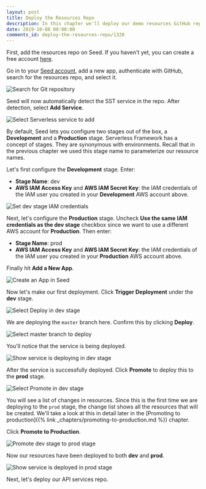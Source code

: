 ```yaml
---
layout: post
title: Deploy the Resources Repo
description: In this chapter we'll deploy our demo resources GitHub repo of our Serverless app to multiple AWS environments. We'll be using Seed to manage our deployments and environments.
date: 2019-10-08 00:00:00
comments_id: deploy-the-resources-repo/1320
---
```


First, add the resources repo on Seed. If you haven't yet, you can create a free account [here](https://console.seed.run/signup).

Go in to your [Seed account](https://console.seed.run), add a new app, authenticate with GitHub, search for the resources repo, and select it.

![Search for Git repository](/assets/best-practices/deploy-resources-repo-to-seed/search-for-git-repository.png)

Seed will now automatically detect the SST service in the repo. After detection, select **Add Service**.

![Select Serverless service to add](/assets/best-practices/deploy-resources-repo-to-seed/select-serverless-service-to-add.png)

By default, Seed lets you configure two stages out of the box, a **Development** and a **Production** stage. Serverless Framework has a concept of stages. They are synonymous with environments. Recall that in the previous chapter we used this stage name to parameterize our resource names.

Let's first configure the **Development** stage. Enter:
- **Stage Name**: dev
- **AWS IAM Access Key** and **AWS IAM Secret Key**: the IAM credentials of the IAM user you created in your **Development** AWS account above.

![Set dev stage IAM credentials](/assets/best-practices/deploy-resources-repo-to-seed/set-dev-stage-iam-credentials.png)

Next, let's configure the **Production** stage. Uncheck **Use the same IAM credentials as the dev stage** checkbox since we want to use a different AWS account for **Production**. Then enter:
- **Stage Name**: prod
- **AWS IAM Access Key** and **AWS IAM Secret Key**: the IAM credentials of the IAM user you created in your **Production** AWS account above.

Finally hit **Add a New App**.

![Create an App in Seed](/assets/best-practices/deploy-resources-repo-to-seed/create-an-app-in-seed.png)

Now let's make our first deployment. Click **Trigger Deployment** under the **dev** stage.

![Select Deploy in dev stage](/assets/best-practices/deploy-resources-repo-to-seed/select-deploy-in-dev-stage.png)

We are deploying the `master` branch here. Confirm this by clicking **Deploy**.

![Select master branch to deploy](/assets/best-practices/deploy-resources-repo-to-seed/select-master-branch-to-deploy.png)

You'll notice that the service is being deployed.

![Show service is deploying in dev stage](/assets/best-practices/deploy-resources-repo-to-seed/show-service-is-deploying-in-dev-stage.png)

After the service is successfully deployed. Click **Promote** to deploy this to the **prod** stage.

![Select Promote in dev stage](/assets/best-practices/deploy-resources-repo-to-seed/select-promote-in-dev-stage.png)

You will see a list of changes in resources. Since this is the first time we are deploying to the `prod` stage, the change list shows all the resources that will be created. We'll take a look at this in detail later in the [Promoting to production]({% link _chapters/promoting-to-production.md %}) chapter.

Click **Promote to Production**.

![Promote dev stage to prod stage](/assets/best-practices/deploy-resources-repo-to-seed/promote-dev-stage-to-prod-stage.png)

Now our resources have been deployed to both **dev** and **prod**.

![Show service is deployed in prod stage](/assets/best-practices/deploy-resources-repo-to-seed/show-service-is-deployed-in-prod-stage.png)

Next, let's deploy our API services repo.
